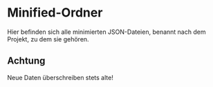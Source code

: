 # Minified-Ordner
Hier befinden sich alle minimierten JSON-Dateien, benannt nach dem Projekt, zu dem sie gehören.

## Achtung
Neue Daten überschreiben stets alte!